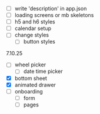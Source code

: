 - [ ] write 'description' in app.json
- [ ] loading screens or mb skeletons
- [ ] h5 and h6 styles
- [ ] calendar setup
- [ ] change styles
   - [ ] button styles

7.10.25
- [ ] wheel picker
   - [ ] date time picker
- [X] bottom sheet
- [X] animated drawer
- [ ] onboarding
   - [ ] form
   - [ ] pages
